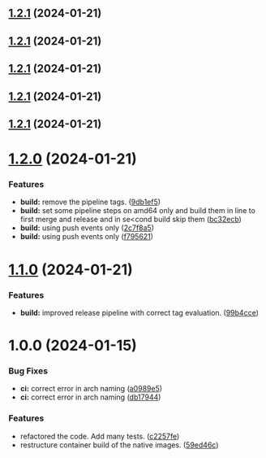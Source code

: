 ## [1.2.1](https://github.com/macstab/flash-duplicate-finder/compare/1.2.0...1.2.1) (2024-01-21)

## [1.2.1](https://github.com/macstab/flash-duplicate-finder/compare/1.2.0...1.2.1) (2024-01-21)

## [1.2.1](https://github.com/macstab/flash-duplicate-finder/compare/1.2.0...1.2.1) (2024-01-21)

## [1.2.1](https://github.com/macstab/flash-duplicate-finder/compare/1.2.0...1.2.1) (2024-01-21)

## [1.2.1](https://github.com/macstab/flash-duplicate-finder/compare/1.2.0...1.2.1) (2024-01-21)

# [1.2.0](https://github.com/macstab/flash-duplicate-finder/compare/1.1.0...1.2.0) (2024-01-21)


### Features

* **build:** remove the pipeline tags. ([9db1ef5](https://github.com/macstab/flash-duplicate-finder/commit/9db1ef590ecd33d29dd67937e543e54518c73700))
* **build:** set some pipeline steps on amd64 only and build them in line to first merge and release and in se<cond build skip them ([bc32ecb](https://github.com/macstab/flash-duplicate-finder/commit/bc32ecbf011109951e240cc18b164ff346ff40ff))
* **build:** using push events only ([2c7f8a5](https://github.com/macstab/flash-duplicate-finder/commit/2c7f8a5fce81b696d52e5a1cbc6e290b09897b04))
* **build:** using push events only ([f795621](https://github.com/macstab/flash-duplicate-finder/commit/f7956210422a6b8c50341f37c278a58ced6c039f))

# [1.1.0](https://github.com/macstab/flash-duplicate-finder/compare/v1.0.0...1.1.0) (2024-01-21)


### Features

* **build:** improved release pipeline with correct tag evaluation. ([99b4cce](https://github.com/macstab/flash-duplicate-finder/commit/99b4ccecd959cf1ce6616d43296fced32db8592b))

# 1.0.0 (2024-01-15)


### Bug Fixes

* **ci:** correct error in arch naming ([a0989e5](https://github.com/macstab/flash-duplicate-finder/commit/a0989e569152afed42d23e3e9be25e40537a1701))
* **ci:** correct error in arch naming ([db17944](https://github.com/macstab/flash-duplicate-finder/commit/db17944c74625bf69d632c9c5d91e4a402c29d0e))


### Features

* refactored the code. Add many tests. ([c2257fe](https://github.com/macstab/flash-duplicate-finder/commit/c2257fea711a52a730118a8a91628b7cf566fa63))
* restructure container build of the native images. ([59ed46c](https://github.com/macstab/flash-duplicate-finder/commit/59ed46c4eb1e5793907bba24fc32140fa5178ed1))
